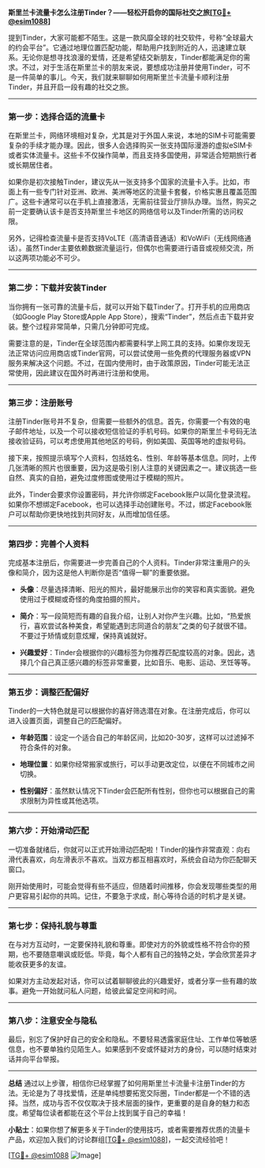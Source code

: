 **斯里兰卡流量卡怎么注册Tinder？——轻松开启你的国际社交之旅[[TG💪+ @esim1088](https://t.me/s/esim1088)]**

提到Tinder，大家可能都不陌生。这是一款风靡全球的社交软件，号称“全球最大的约会平台”。它通过地理位置匹配功能，帮助用户找到附近的人，迅速建立联系。无论你是想寻找浪漫的爱情，还是希望结交新朋友，Tinder都能满足你的需求。不过，对于生活在斯里兰卡的朋友来说，要想成功注册并使用Tinder，可不是一件简单的事儿。今天，我们就来聊聊如何用斯里兰卡流量卡顺利注册Tinder，并且开启一段有趣的社交之旅。

---

### **第一步：选择合适的流量卡**
在斯里兰卡，网络环境相对复杂，尤其是对于外国人来说，本地的SIM卡可能需要复杂的手续才能办理。因此，很多人会选择购买一张支持国际漫游的虚拟eSIM卡或者实体流量卡。这些卡不仅操作简单，而且支持多国使用，非常适合短期旅行者或长期居住者。

如果你是初次接触Tinder，建议先从一张支持多个国家的流量卡入手。比如，市面上有一些专门针对亚洲、欧洲、美洲等地区的流量卡套餐，价格实惠且覆盖范围广。这些卡通常可以在手机上直接激活，无需前往营业厅排队办理。当然，购买之前一定要确认该卡是否支持斯里兰卡地区的网络信号以及Tinder所需的访问权限。

另外，记得检查流量卡是否支持VoLTE（高清语音通话）和VoWiFi（无线网络通话）。虽然Tinder主要依赖数据流量运行，但偶尔也需要进行语音或视频交流，所以这两项功能必不可少。

---

### **第二步：下载并安装Tinder**
当你拥有一张可靠的流量卡后，就可以开始下载Tinder了。打开手机的应用商店（如Google Play Store或Apple App Store），搜索“Tinder”，然后点击下载并安装。整个过程非常简单，只需几分钟即可完成。

需要注意的是，Tinder在全球范围内都需要科学上网工具的支持。如果你发现无法正常访问应用商店或Tinder官网，可以尝试使用一些免费的代理服务器或VPN服务来解决这个问题。不过，在国内使用时，由于政策原因，Tinder可能无法正常使用，因此建议在国外时再进行注册和使用。

---

### **第三步：注册账号**
注册Tinder账号并不复杂，但需要一些额外的信息。首先，你需要一个有效的电子邮件地址，以及一个可以接收短信验证的手机号码。如果你的斯里兰卡号码无法接收验证码，可以考虑使用其他地区的号码，例如美国、英国等地的虚拟号码。

接下来，按照提示填写个人资料，包括姓名、性别、年龄等基本信息。同时，上传几张清晰的照片也很重要，因为这是吸引别人注意的关键因素之一。建议挑选一些自然、真实的自拍，避免过度修图或使用过于模糊的照片。

此外，Tinder会要求你设置密码，并允许你绑定Facebook账户以简化登录流程。如果你不想绑定Facebook，也可以选择手动创建账号。不过，绑定Facebook账户可以帮助你更快地找到共同好友，从而增加信任感。

---

### **第四步：完善个人资料**
完成基本注册后，你需要进一步完善自己的个人资料。Tinder非常注重用户的头像和简介，因为这是他人判断你是否“值得一聊”的重要依据。

- **头像**：尽量选择清晰、阳光的照片，最好能展示出你的笑容和真实面貌。避免使用过于模糊或奇怪的角度拍摄的照片。
  
- **简介**：写一段简短而有趣的自我介绍，让别人对你产生兴趣。比如，“热爱旅行，喜欢尝试各种美食，希望能遇到志同道合的朋友”之类的句子就很不错。不要过于矫情或刻意炫耀，保持真诚就好。

- **兴趣爱好**：Tinder会根据你的兴趣标签为你推荐匹配度较高的对象。因此，选择几个自己真正感兴趣的标签非常重要，比如音乐、电影、运动、烹饪等等。

---

### **第五步：调整匹配偏好**
Tinder的一大特色就是可以根据你的喜好筛选潜在对象。在注册完成后，你可以进入设置页面，调整自己的匹配偏好。

- **年龄范围**：设定一个适合自己的年龄区间，比如20-30岁，这样可以过滤掉不符合条件的对象。
  
- **地理位置**：如果你经常搬家或旅行，可以手动更改定位，以便在不同城市之间切换。

- **性别偏好**：虽然默认情况下Tinder会匹配所有性别，但你也可以根据自己的需求限制为异性或其他选项。

---

### **第六步：开始滑动匹配**
一切准备就绪后，你就可以正式开始滑动匹配啦！Tinder的操作非常直观：向右滑代表喜欢，向左滑表示不喜欢。当双方都互相喜欢时，系统会自动为你匹配聊天窗口。

刚开始使用时，可能会觉得有些不适应，但随着时间推移，你会发现哪些类型的用户更容易引起你的共鸣。记住，不要急于求成，耐心等待合适的时机才是关键。

---

### **第七步：保持礼貌与尊重**
在与对方互动时，一定要保持礼貌和尊重。即使对方的外貌或性格不符合你的预期，也不要随意嘲讽或贬低。毕竟，每个人都有自己的独特之处，学会欣赏差异才能收获更多的友谊。

如果对方主动发起对话，你可以试着聊聊彼此的兴趣爱好，或者分享一些有趣的故事。避免一开始就问私人问题，给彼此留足空间和时间。

---

### **第八步：注意安全与隐私**
最后，别忘了保护好自己的安全和隐私。不要轻易透露家庭住址、工作单位等敏感信息，也不要单独约见陌生人。如果感到不安或怀疑对方的身份，可以随时结束对话并向平台举报。

---

**总结**
通过以上步骤，相信你已经掌握了如何用斯里兰卡流量卡注册Tinder的方法。无论是为了寻找爱情，还是单纯想要拓宽交际圈，Tinder都是一个不错的选择。当然，成功与否不仅仅取决于技术层面的操作，更重要的是自身的魅力和态度。希望每位读者都能在这个平台上找到属于自己的幸福！

**小贴士**：如果你想了解更多关于Tinder的使用技巧，或者需要推荐优质的流量卡产品，欢迎加入我们的讨论群组[[TG💪+ @esim1088](https://t.me/s/esim1088)]，一起交流经验吧！

[[TG💪+ @esim1088](https://t.me/s/esim1088) ![Image](https://i.postimg.cc/4NQfJmqS/Snipaste-2025-05-13-00-14-12.png)]